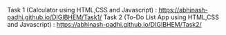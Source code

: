 Task 1 (Calculator using HTML,CSS and Javascript) : https://abhinash-padhi.github.io/DIGIBHEM/Task1/
Task 2 (To-Do List App using HTML,CSS and Javascript) : https://abhinash-padhi.github.io/DIGIBHEM/Task2/
